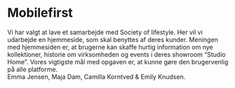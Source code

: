 # Mobilefirst
Vi har valgt at lave et samarbejde med Society of lifestyle. Her vil vi udarbejde en hjemmeside, som skal benyttes af deres kunder. Meningen med hjemmesiden er, at brugerne kan skaffe hurtig information om nye kollektioner, historie om virksomheden og events i deres showroom “Studio Home”. Vores vigtigste mål med opgaven er, at kunne gøre den brugervenlig på alle platforme.   
Emma Jensen, Maja Dam, Camilla Korntved & Emily Knudsen. 
